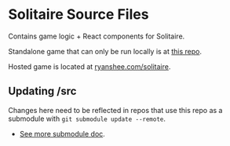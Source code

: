 # Solitaire Source Files

Contains game logic + React components for Solitaire.

Standalone game that can only be run locally is at [this repo](https://github.com/LIONisaQT/solitaire).

Hosted game is located at [ryanshee.com/solitaire](https://ryanshee.com/solitaire).

## Updating /src

Changes here need to be reflected in repos that use this repo as a submodule with `git submodule update --remote`.

- [See more submodule doc](https://git-scm.com/book/en/v2/Git-Tools-Submodules).
